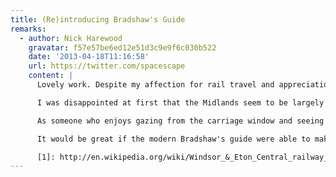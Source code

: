 ```yaml
---
title: (Re)introducing Bradshaw's Guide
remarks:
  - author: Nick Harewood
    gravatar: f57e57be6ed12e51d3c9e9f6c030b522
    date: '2013-04-18T11:16:58'
    url: https://twitter.com/spacescape
    content: |
      Lovely work. Despite my affection for rail travel and appreciation of Victorian endeavour I've not seen Portillo's series (perhaps partly due to household political bias -- though I do enjoy his pragmatic commentary on the Daily Politics). Will have to rectify that.

      I was disappointed at first that the Midlands seem to be largely omitted from Mr Bradshaw's guide, but enjoyed some of the nostalgia from remembering my childhood in Berkshire. I spent some time getting the train from Bracknell (incredible to think of it as a village with a population of 108!) to school in Ascot, regularly visiting Windsor and on a few occasions the Tussaud's exhibition at the old [Windsor and Eton Station][1] (now, predictably, a shopping centre).

      As someone who enjoys gazing from the carriage window and seeing perspectives of Britain you can only get from the train, I'm regularly using the 'my location' button on my phone map app to see where I am, and where that church spire/interesting building/canal/folly was (and usually forgetting by the end of my journey as I rush off to find a cab/tube). I love the signs you get on French motorways, advising you of the main product of the region you're passing into, or what that building or geological feature is -- quite often with an appropriately situated rest area to be able to stop and picnic while enjoying the view.

      It would be great if the modern Bradshaw's guide were able to make use of the location-aware technology in our pocket to inform and educate us of the countryside we're passing through. I don't know if there is an app for that already, but I bet it wouldn't have the charm and genteel delivery of Mr Bradshaw.

      [1]: http://en.wikipedia.org/wiki/Windsor_&_Eton_Central_railway_station#The_Tussauds_years
---
```


